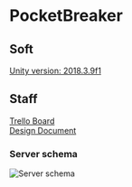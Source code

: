 # PocketBreaker
## Soft
[Unity version: 2018.3.9f1](https://unity3d.com/get-unity/download/archive)

## Staff
[Trello Board](https://trello.com/b/rW9fzJKp/pocketbreaker)  
[Design Document](https://docs.google.com/document/d/10c_sF5L9mo9AFfQ1Rj4U4aXzu0FAOIEOLIKM1nU0pkI/edit#heading=h.ch7k6k8hi4ma)
### Server schema
![Server schema](https://pp.userapi.com/c844618/v844618189/1b8d50/roNxloWbfUA.jpg)
